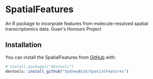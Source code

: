 # SpatialFeatures
An R package to incorprate features from molecule-resolved spatial transcriptomics data.
Guan's Honours Project

## Installation

You can install the SpatialFeatures from
[GitHub](https://github.com/) with:

``` r
# install.packages("devtools")
devtools::install_github("SydneyBioX/SpatialFeatures")
```
